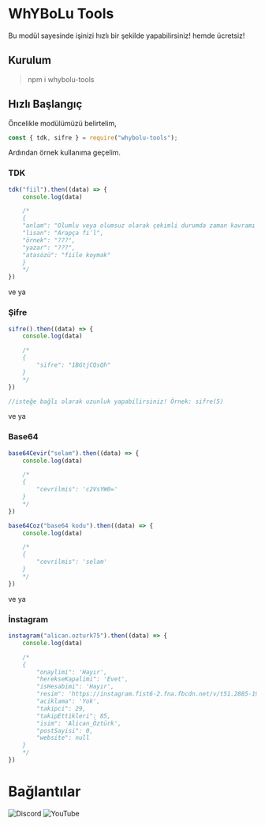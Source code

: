 # WhYBoLu Tools
Bu modül sayesinde işinizi hızlı bir şekilde yapabilirsiniz! hemde ücretsiz!

## Kurulum
> npm i whybolu-tools

## Hızlı Başlangıç
Öncelikle modülümüzü belirtelim,
```javascript
const { tdk, sifre } = require("whybolu-tools");
```

Ardından örnek kullanıma geçelim.

### TDK
``` javascript
tdk("fiil").then((data) => {
    console.log(data)

    /* 
    {
    "anlam": "Olumlu veya olumsuz olarak çekimli durumda zaman kavramı taşıyan veya zaman kavramı ile birlikte kişi kavramı veren kelime, eylem",
    "lisan": "Arapça fiʿl",
    "örnek": "???",
    "yazar": "???",
    "atasözü": "fiile koymak"
    }
    */
})
``` 

ve ya

### Şifre
``` javascript
sifre().then((data) => {
    console.log(data)

    /* 
    {
        "sifre": "1BGtjCQsQh"
    }
    */
})

//isteğe bağlı olarak uzunluk yapabilirsiniz! Örnek: sifre(5)
```

ve ya

### Base64
``` javascript
base64Cevir("selam").then((data) => {
    console.log(data)

    /* 
    {
        "cevrilmis": 'c2VsYW0=' 
    }
    */
})

base64Coz("base64 kodu").then((data) => {
    console.log(data)

    /* 
    {
        "cevrilmis": 'selam' 
    }
    */
})
```

ve ya 

### İnstagram
``` javascript
instagram("alican.ozturk75").then((data) => {
    console.log(data)

    /* 
    {
        "onaylimi": 'Hayır',
        "herekseKapalimi": 'Evet',
        "isHesabimi": 'Hayır',
        "resim": 'https://instagram.fist6-2.fna.fbcdn.net/v/t51.2885-19/s150x150/106066186_1337627103102237_8176486432046807030_n.jpg?tp=1&_nc_ht=instagram.fist6-2.fna.fbcdn.net&_nc_ohc=Pzt55YPVq2oAX_v2zwQ&oh=35e0affa6ad04223771901b1c04a416b&oe=607A195F',
        "aciklama": 'Yok',
        "takipci": 29,
        "takipEttikleri": 85,
        "isim": 'Alican_Öztürk',
        "postSayisi": 0,
        "website": null
    }
    */
})
```

# Bağlantılar

![Discord](https://discord.gg/Qp8h8mjdAW)
![YouTube](https://youtube.com/c/WhYBoLu)